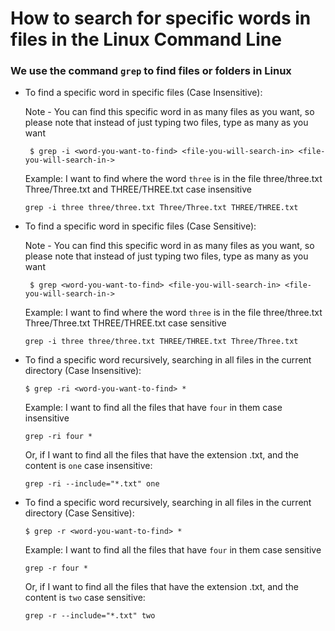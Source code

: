 # How to search for specific words in files in the Linux Command Line

### We use the command `grep` to find files or folders in Linux

- To find a specific word in specific files (Case Insensitive):

  Note - You can find this specific word in as many files as you want, so please note that instead of just typing two files, type as many as you want

  ```
   $ grep -i <word-you-want-to-find> <file-you-will-search-in> <file-you-will-search-in->
  ```

  Example: I want to find where the word `three` is in the file three/three.txt Three/Three.txt and THREE/THREE.txt case insensitive

  ```
  grep -i three three/three.txt Three/Three.txt THREE/THREE.txt
  ```

- To find a specific word in specific files (Case Sensitive):

  Note - You can find this specific word in as many files as you want, so please note that instead of just typing two files, type as many as you want

  ```
   $ grep <word-you-want-to-find> <file-you-will-search-in> <file-you-will-search-in->
  ```

  Example: I want to find where the word `three` is in the file three/three.txt Three/Three.txt THREE/THREE.txt case sensitive

  ```
  grep -i three three/three.txt THREE/THREE.txt Three/Three.txt
  ```

- To find a specific word recursively, searching in all files in the current directory (Case Insensitive):

  ```
  $ grep -ri <word-you-want-to-find> *
  ```

  Example: I want to find all the files that have `four` in them case insensitive

  ```
  grep -ri four *
  ```

  Or, if I want to find all the files that have the extension .txt, and the content is `one` case insensitive:

  ```
  grep -ri --include="*.txt" one
  ```

- To find a specific word recursively, searching in all files in the current directory (Case Sensitive):

  ```
  $ grep -r <word-you-want-to-find> *
  ```

  Example: I want to find all the files that have `four` in them case sensitive

  ```
  grep -r four *
  ```

  Or, if I want to find all the files that have the extension .txt, and the content is `two` case sensitive:

  ```
  grep -r --include="*.txt" two
  ```
